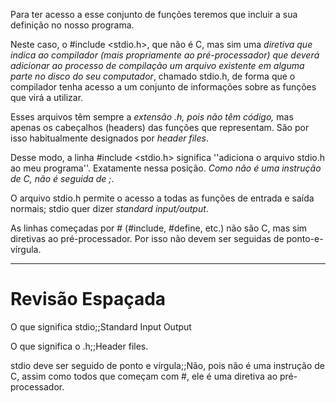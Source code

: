 Para ter acesso a esse conjunto de funções teremos que incluir a sua definição no nosso programa.

Neste caso, o #include <stdio.h>, que não é C, mas sim uma *diretiva que indica ao compilador (mais propriamente ao pré-processador) que deverá adicionar ao processo de compilação um arquivo existente em alguma parte no disco do seu computador*, chamado stdio.h, de forma que o compilador tenha acesso a um conjunto de informações sobre as funções que virá a utilizar.

Esses arquivos têm sempre a *extensão .h, pois não têm código,* mas apenas os cabeçalhos (headers) das funções que representam. São por isso habitualmente designados por *header files*.

Desse modo, a linha #include <stdio.h> significa ''adiciona o arquivo stdio.h ao meu programa''. Exatamente nessa posição. *Como não é uma instrução de C, não é seguida de ;*.

O arquivo stdio.h permite o acesso a todas as funções de entrada e saída normais; stdio quer dizer *standard input/output*.

As linhas começadas por # (#include, #define, etc.) não são C, mas sim diretivas ao pré-processador. Por isso não devem ser seguidas de ponto-e-vírgula.

---
# Revisão Espaçada

O que significa stdio;;Standard Input Output

O que significa o .h;;Header files.

stdio deve ser seguido de ponto e vírgula;;Não, pois não é uma instrução de C, assim como todos que começam com #, ele é uma diretiva ao pré-processador.